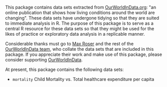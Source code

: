 
<!-- README.md is generated from README.Rmd. Please edit that file -->
This package contains data sets extracted from [OurWorldInData.org](https://ourworldindata.org): "an online publication that shows how living conditions around the world are changing". These data sets have undergone tidying so that they are suited to immediate analysis in R. The purpose of this package is to serve as a central R resource for these data sets so that they might be used for the likes of practice or exploratory data analysis in a replicable manner.

Considerable thanks must go to [Max Roser](http://www.maxroser.com/about/) and the rest of the [OurWorldInData team](https://ourworldindata.org/about/), who collate the data sets that are included in this package. If you appreciate their work and make use of this package, please consider supporting [OurWorldInData](https://ourworldindata.org/support/).

At present, this package contains the following data sets:

-   `mortality` Child Mortality vs. Total healthcare expenditure per capita
